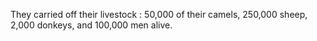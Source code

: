 They carried off their livestock : 50,000 of their camels, 250,000 sheep, 2,000 donkeys, and 100,000 men alive.
